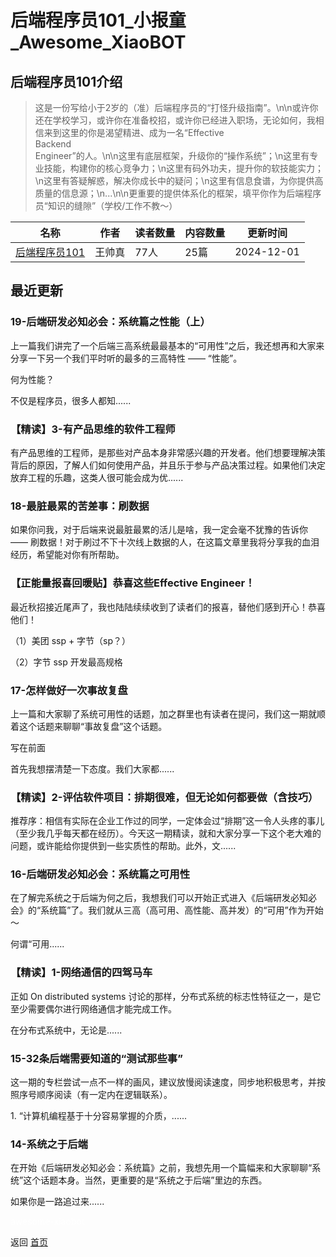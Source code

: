 # 后端程序员101_小报童_Awesome_XiaoBOT

## 后端程序员101介绍
> 这是一份写给小于2岁的（准）后端程序员的“打怪升级指南”。\n\n或许你还在学校学习，或许你在准备校招，或许你已经进入职场，无论如何，我相信来到这里的你是渴望精进、成为一名“Effective  
Backend  
Engineer”的人。\n\n这里有底层框架，升级你的“操作系统”；\n这里有专业技能，构建你的核心竞争力；\n这里有码外功夫，提升你的软技能实力；\n这里有答疑解惑，解决你成长中的疑问；\n这里有信息食谱，为你提供高质量的信息源；\n...\n\n更重要的提供体系化的框架，填平你作为后端程序员“知识的缝隙”（学校/工作不教～）  
  


|名称|作者|读者数量|内容数量|更新时间|
|---|---|---|---|---|
|[后端程序员101](https://xiaobot.net/p/BackendCoder101?refer=0b133df9-27dc-423b-8101-639049001c13)|王帅真|77人|25篇|2024-12-01|

## 最近更新
### 19-后端研发必知必会：系统篇之性能（上）

上一篇我们讲完了一个后端三高系统最最基本的“可用性”之后，我还想再和大家来分享一下另一个我们平时听的最多的三高特性 —— “性能”。

何为性能？

不仅是程序员，很多人都知......

### 【精读】3-有产品思维的软件工程师

有产品思维的工程师，是那些对产品本身非常感兴趣的开发者。他们想要理解决策背后的原因，了解人们如何使用产品，并且乐于参与产品决策过程。如果他们决定放弃工程的乐趣，这类人很可能会成为优......

### 18-最脏最累的苦差事：刷数据

如果你问我，对于后端来说最脏最累的活儿是啥，我一定会毫不犹豫的告诉你 ——
刷数据！对于刷过不下十次线上数据的人，在这篇文章里我将分享我的血泪经历，希望能对你有所帮助。

### 【正能量报喜回暖贴】恭喜这些Effective Engineer！

最近秋招接近尾声了，我也陆陆续续收到了读者们的报喜，替他们感到开心！恭喜他们！

（1）美团 ssp + 字节（sp？）

（2）字节 ssp 开发最高规格

### 17-怎样做好一次事故复盘

上一篇和大家聊了系统可用性的话题，加之群里也有读者在提问，我们这一期就顺着这个话题来聊聊“事故复盘”这个话题。

写在前面

首先我想摆清楚一下态度。我们大家都......

### 【精读】2-评估软件项目：排期很难，但无论如何都要做（含技巧）

推荐序：相信有实际在企业工作过的同学，一定体会过“排期”这一令人头疼的事儿（至少我几乎每天都在经历）。今天这一期精读，就和大家分享一下这个老大难的问题，或许能给你提供到一些实质性的帮助。此外，文......

### 16-后端研发必知必会：系统篇之可用性

在了解完系统之于后端为何之后，我想我们可以开始正式进入《后端研发必知必会》的“系统篇”了。我们就从三高（高可用、高性能、高并发）的“可用”作为开始～

何谓“可用......

### 【精读】1-网络通信的四驾马车

正如 On distributed systems 讨论的那样，分布式系统的标志性特征之一，是它至少需要偶尔进行网络通信才能完成工作。

在分布式系统中，无论是......

### 15-32条后端需要知道的“测试那些事”

这一期的专栏尝试一点不一样的画风，建议放慢阅读速度，同步地积极思考，并按照序号顺序阅读（有一定内在逻辑联系）。

1\. “计算机编程基于十分容易掌握的介质，......

### 14-系统之于后端

在开始《后端研发必知必会：系统篇》之前，我想先用一个篇幅来和大家聊聊“系统”这个话题本身。当然，更重要的是“系统之于后端”里边的东西。

如果你是一路追过来......


<a href="https://github.com/Reno9527/awesome-xiaobot" style="color: white; text-decoration: none;">awesome-xiaobot</a>

返回 [首页](../README.md)
